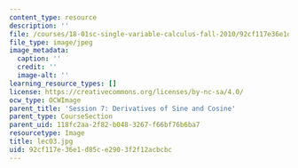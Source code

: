 ```yaml
---
content_type: resource
description: ''
file: /courses/18-01sc-single-variable-calculus-fall-2010/92cf117e36e1d85ce2903f2f12acbcbc_lec03.jpg
file_type: image/jpeg
image_metadata:
  caption: ''
  credit: ''
  image-alt: ''
learning_resource_types: []
license: https://creativecommons.org/licenses/by-nc-sa/4.0/
ocw_type: OCWImage
parent_title: 'Session 7: Derivatives of Sine and Cosine'
parent_type: CourseSection
parent_uid: 118fc2aa-2f82-b048-3267-f66bf76b6ba7
resourcetype: Image
title: lec03.jpg
uid: 92cf117e-36e1-d85c-e290-3f2f12acbcbc
---
```

